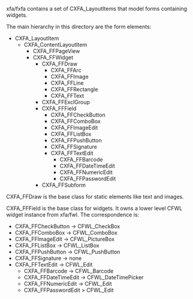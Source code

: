 xfa/fxfa contains a set of CXFA_LayoutItems that model forms containing widgets.

The main hierarchy in this directory are the form elements:

* CXFA_LayoutItem
    * CXFA_ContentLayoutItem
        * CXFA_FFPageView
        * CXFA_FFWidget
            * CXFA_FFDraw
                * CXFA_FFArc
                * CXFA_FFImage
                * CXFA_FFLine
                * CXFA_FFRectangle
                * CXFA_FFText
            * CXFA_FFExclGroup
            * CXFA_FFField
                * CXFA_FFCheckButton
                * CXFA_FFComboBox
                * CXFA_FFImageEdit
                * CXFA_FFListBox
                * CXFA_FFPushButton
                * CXFA_FFSignature
                * CXFA_FFTextEdit
                    * CXFA_FFBarcode
                    * CXFA_FFDateTimeEdit
                    * CXFA_FFNumericEdit
                    * CXFA_FFPasswordEdit
            * CXFA_FFSubform

CXFA_FFDraw is the base class for static elements like text and images.

CXFA_FFField is the base class for widgets. It owns a lower level CFWL widget
instance from xfa/fwl. The correspondence is:

* CXFA_FFCheckButton -> CFWL_CheckBox
* CXFA_FFComboBox -> CFWL_ComboBox
* CXFA_FFImageEdit -> CFWL_PictureBox
* CXFA_FFListBox -> CFWL_ListBox
* CXFA_FFPushButton -> CFWL_PushButton
* CXFA_FFSignature -> none
* CXFA_FFTextEdit -> CFWL_Edit
    * CXFA_FFBarcode -> CFWL_Barcode
    * CXFA_FFDateTimeEdit -> CFWL_DateTimePicker
    * CXFA_FFNumericEdit -> CFWL_Edit
    * CXFA_FFPasswordEdit > CFWL_Edit

